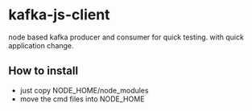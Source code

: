 # kafka-js-client

node based kafka producer and consumer for quick testing. with quick application change. 

## How to install

- just copy NODE_HOME/node_modules
- move the cmd files into NODE_HOME

